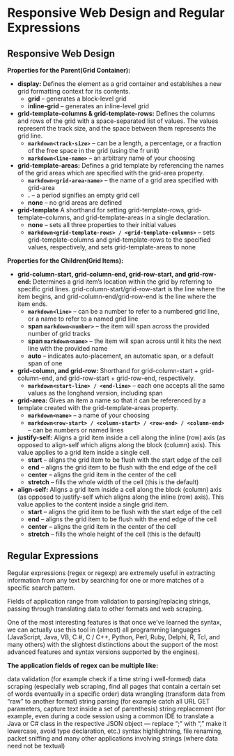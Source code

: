 # Responsive Web Design and Regular Expressions
## Responsive Web Design
**Properties for the Parent(Grid Container):**
- **display:** Defines the element as a grid container and establishes a new grid formatting context for its contents.
   - **grid** – generates a block-level grid
   - **inline-grid** – generates an inline-level grid
- **grid-template-columns & grid-template-rows:** Defines the columns and rows of the grid with a space-separated list of values. The values represent the track size, and the space between them represents the grid line.   
   - **```markdown<track-size>```** – can be a length, a percentage, or a fraction of the free space in the grid (using the fr unit)
   - **```markdown<line-name>```** – an arbitrary name of your choosing
- **grid-template-areas:** Defines a grid template by referencing the names of the grid areas which are specified with the grid-area property. 
   -  **```markdown<grid-area-name>```** – the name of a grid area specified with grid-area
   - **.** – a period signifies an empty grid cell
   - **none** – no grid areas are defined  
- **grid-template** A shorthand for setting grid-template-rows, grid-template-columns, and grid-template-areas in a single declaration.
   - **none** – sets all three properties to their initial values
   - **```markdown<grid-template-rows> / <grid-template-columns>```** – sets grid-template-columns and grid-template-rows to the specified values, respectively, and sets grid-template-areas to none


**Properties for the Children(Grid Items):**
- **grid-column-start, grid-column-end, grid-row-start, and grid-row-end:** Determines a grid item’s location within the grid by referring to specific grid lines. grid-column-start/grid-row-start is the line where the item begins, and grid-column-end/grid-row-end is the line where the item ends.
   - **```markdown<line>```** – can be a number to refer to a numbered grid line, or a name to refer to a named grid line
   - **span ```markdown<number>```** – the item will span across the provided number of grid tracks
   - **span ```markdown<name>```** – the item will span across until it hits the next line with the provided name
   - **auto** – indicates auto-placement, an automatic span, or a default span of one
- **grid-column, and grid-row:** Shorthand for grid-column-start + grid-column-end, and grid-row-start + grid-row-end, respectively.
   - **```markdown<start-line> / <end-line>```** – each one accepts all the same values as the longhand version, including span
- **grid-area:** Gives an item a name so that it can be referenced by a template created with the grid-template-areas property. 
    - **```markdown<name>```** – a name of your choosing
    - **```markdown<row-start> / <column-start> / <row-end> / <column-end>```** – can be numbers or named lines
- **justify-self:** Aligns a grid item inside a cell along the inline (row) axis (as opposed to align-self which aligns along the block (column) axis). This value applies to a grid item inside a single cell.
    - **start** – aligns the grid item to be flush with the start edge of the cell
    - **end** – aligns the grid item to be flush with the end edge of the cell
    - **center** – aligns the grid item in the center of the cell
    - **stretch** – fills the whole width of the cell (this is the default)
- **align-self:** Aligns a grid item inside a cell along the block (column) axis (as opposed to justify-self which aligns along the inline (row) axis). This value applies to the content inside a single grid item. 
    - **start** – aligns the grid item to be flush with the start edge of the cell
    - **end** – aligns the grid item to be flush with the end edge of the cell
    - **center** – aligns the grid item in the center of the cell
    - **stretch** – fills the whole height of the cell (this is the default)   

## Regular Expressions
Regular expressions (regex or regexp) are extremely useful in extracting information from any text by searching for one or more matches of a specific search pattern.

Fields of application range from validation to parsing/replacing strings, passing through translating data to other formats and web scraping.

One of the most interesting features is that once we’ve learned the syntax, we can actually use this tool in (almost) all programming languages ​​(JavaScript, Java, VB, C #, C / C++, Python, Perl, Ruby, Delphi, R, Tcl, and many others) with the slightest distinctions about the support of the most advanced features and syntax versions supported by the engines).

**The application fields of regex can be multiple like:**

data validation (for example check if a time string i well-formed)
data scraping (especially web scraping, find all pages that contain a certain set of words eventually in a specific order)
data wrangling (transform data from “raw” to another format)
string parsing (for example catch all URL GET parameters, capture text inside a set of parenthesis)
string replacement (for example, even during a code session using a common IDE to translate a Java or C# class in the respective JSON object — replace “;” with “,” make it lowercase, avoid type declaration, etc.)
syntax highlightning, file renaming, packet sniffing and many other applications involving strings (where data need not be textual)
